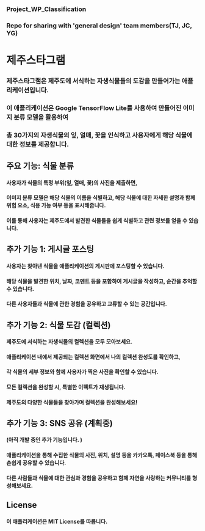 ### Project_WP_Classification
### Repo for sharing with 'general design' team members(TJ, JC, YG)

# 제주스타그램
### 제주스타그램은 제주도에 서식하는 자생식물들의 도감을 만들어가는 애플리케이션입니다. 
### 이 애플리케이션은 Google TensorFlow Lite를 사용하여 만들어진 이미지 분류 모델을 활용하여 
### 총 30가지의 자생식물의 잎, 열매, 꽃을 인식하고 사용자에게 해당 식물에 대한 정보를 제공합니다.

## 주요 기능: 식물 분류
#### 사용자가 식물의 특정 부위(잎, 열매, 꽃)의 사진을 제출하면, 
#### 이미지 분류 모델은 해당 식물의 이름을 식별하고, 해당 식물에 대한 자세한 설명과 함께 위험 요소, 식용 가능 여부 등을 표시해줍니다. 
#### 이를 통해 사용자는 제주도에서 발견한 식물들을 쉽게 식별하고 관련 정보를 얻을 수 있습니다.

## 추가 기능 1: 게시글 포스팅
#### 사용자는 찾아낸 식물을 애플리케이션의 게시판에 포스팅할 수 있습니다. 
#### 해당 식물을 발견한 위치, 날짜, 코멘트 등을 포함하여 게시글을 작성하고, 순간을 추억할 수 있습니다. 
#### 다른 사용자들과 식물에 관한 경험을 공유하고 교류할 수 있는 공간입니다.

## 추가 기능 2: 식물 도감 (컬렉션)
#### 제주도에 서식하는 자생식물의 컬렉션을 모두 모아보세요. 
#### 애플리케이션 내에서 제공되는 컬렉션 화면에서 나의 컬렉션 완성도를 확인하고, 
#### 각 식물의 세부 정보와 함께 사용자가 찍은 사진을 확인할 수 있습니다. 
#### 모든 컬렉션을 완성할 시, 특별한 이펙트가 재생됩니다. 
#### 제주도의 다양한 식물들을 찾아가며 컬렉션을 완성해보세요!

## 추가 기능 3: SNS 공유 (계획중)
#### (아직 개발 중인 추가 기능입니다. )
#### 애플리케이션을 통해 수집한 식물의 사진, 위치, 설명 등을 카카오톡, 페이스북 등을 통해 손쉽게 공유할 수 있습니다. 
#### 다른 사람들과 식물에 대한 관심과 경험을 공유하고 함께 자연을 사랑하는 커뮤니티를 형성해보세요.

## License
#### 이 애플리케이션은 MIT License를 따릅니다.
